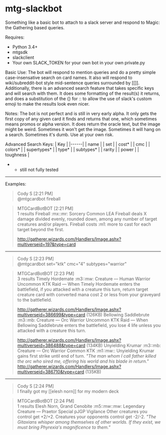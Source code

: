 # mtg-slackbot
Something like a basic bot to attach to a slack server and respond to Magic: the Gathering based queries.

Requires:
* Python 3.4+
* mtgsdk
* slackclient
* Your own SLACK_TOKEN for your own bot in your own private.py

Basic Use:
The bot will respond to mention queries and do a pretty simple case-insensative search on card names. It also will respond to wiki/subreddit-bot style mid-sentence queries surrounded by [[<name>]]. Additionally, there is an advanced search feature that takes specific keys and will search with them. It does some formatting of the result(s) it returns, and does a substitution of the {} for :: to allow the use of slack's custom emoji to make the results look even nicer.

Notes:
The bot is not perfect and is still in very early alpha. It only gets the first copy of any given card it finds and returns that one, which sometimes means promos or alpha version. It does return the oracle text, but the image might be weird. Sometimes it won't get the image. Sometimes it will hang on a search. Sometimes it's dumb. Use at your own risk.

Advanced Search Keys:
| Key  |
|------|
| name |
| set  |
| cost* |
| cmc  |
| colors* |
| supertypes* |
| type* |
| subtypes* |
| rarity |
| power |
| toughness |

* - still not fully tested

---
Examples:
>Cody S [2:21 PM]  
>@mtgcardbot fireball

>MTGCardBotBOT [2:21 PM]  
>1 results
>Fireball  :mx::mr:
>Sorcery
>Common LEA
>Fireball deals X damage divided evenly, rounded down, among any number of target creatures and/or players.
>Fireball costs :m1: more to cast for each target beyond the first.
>
>http://gatherer.wizards.com/Handlers/Image.ashx?multiverseid=197&type=card

---

>Cody S [2:23 PM]  
>@mtgcardbot set="ktk" cmc="4" subtypes="warrior"

>MTGCardBotBOT [2:23 PM]  
>3 results
>Timely Hordemate  :m3::mw:
>Creature — Human Warrior
>Uncommon KTK
>Raid — When Timely Hordemate enters the battlefield, if you attacked with a creature this turn, return target creature card with converted mana cost 2 or less from your graveyard to the battlefield.
>
>http://gatherer.wizards.com/Handlers/Image.ashx?multiverseid=386699&type=card (126KB) 
>Bellowing Saddlebrute  :m3::mb:
>Creature — Orc Warrior
>Uncommon KTK
>Raid — When Bellowing Saddlebrute enters the battlefield, you lose 4 life unless you attacked with a creature this turn.
>
>http://gatherer.wizards.com/Handlers/Image.ashx?multiverseid=386488&type=card (134KB) 
>Unyielding Krumar  :m3::mb:
>Creature — Orc Warrior
>Common KTK
>:m1::mw:: Unyielding Krumar gains first strike until end of turn.
>_"The man whom I call father killed the orc who sired me, offering his world and his blade in return."_
>http://gatherer.wizards.com/Handlers/Image.ashx?multiverseid=386710&type=card (135KB)

---

>Cody S [2:24 PM]  
>I finally got my [[elesh norn]] for my modern deck

>MTGCardBotBOT [2:24 PM]  
>1 results
>Elesh Norn, Grand Cenobite  :m5::mw::mw:
>Legendary Creature — Praetor
>Special pJGP
>Vigilance
>Other creatures you control get +2/+2.
>Creatures your opponents control get -2/-2.
>_"The Gitaxians whisper among themselves of other worlds. If they exist, we must bring Phyrexia's magnificence to them."_
